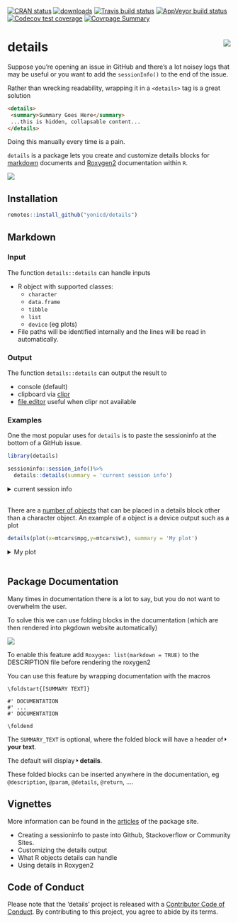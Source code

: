 
<!-- README.md is generated from README.Rmd. Please edit that file -->

<!-- badges: start -->

[![CRAN
status](https://www.r-pkg.org/badges/version/details)](https://CRAN.R-project.org/package=details)
[![downloads](http://cranlogs.r-pkg.org/badges/details)](https://CRAN.R-project.org/package=details)
[![Travis build
status](https://travis-ci.org/yonicd/details.svg?branch=master)](https://travis-ci.org/yonicd/details)
[![AppVeyor build
status](https://ci.appveyor.com/api/projects/status/github/yonicd/details?branch=master&svg=true)](https://ci.appveyor.com/project/yonicd/details)
[![Codecov test
coverage](https://codecov.io/gh/yonicd/details/branch/master/graph/badge.svg)](https://codecov.io/gh/yonicd/details?branch=master)
[![Covrpage
Summary](https://img.shields.io/badge/covrpage-Last_Build_2019_10_07-brightgreen.svg)](http://tinyurl.com/yyodcwc7)
<!-- badges: end -->

# details <img src="https://github.com/yonicd/details/raw/media/input/logo.png" align="right" />

Suppose you’re opening an issue in GitHub and there’s a lot noisey logs
that may be useful or you want to add the `sessionInfo()` to the end of
the issue.

Rather than wrecking readability, wrapping it in a `<details>` tag is a
great solution

``` md
<details>
 <summary>Summary Goes Here</summary>
 ...this is hidden, collapsable content...
</details>
```

Doing this manually every time is a pain.

`details` is a package lets you create and customize details blocks for
[markdown](#markdown) documents and [Roxygen2](#package-documentation)
documentation within `R`.

![](https://github.com/yonicd/details/raw/media/input/details.gif)

## Installation

``` r
remotes::install_github("yonicd/details")
```

## Markdown

### Input

The function `details::details` can handle inputs

  - R object with supported classes:
      - `character`
      - `data.frame`
      - `tibble`
      - `list`
      - `device` (eg plots)
  - File paths will be identified internally and the lines will be read
    in automatically.

### Output

The function `details::details` can output the result to

  - console (default)
  - clipboard via
    [clipr](https://github.com/mdlincoln/clipr)
  - [file.editor](https://stat.ethz.ch/R-manual/R-devel/library/utils/html/file.edit.html)
    useful when clipr not available

### Examples

One the most popular uses for `details` is to paste the sessioninfo at
the bottom of a GitHub issue.

``` r
library(details)

sessioninfo::session_info()%>%
  details::details(summary = 'current session info')
```

<details closed>

<summary> <span title="Click to Expand"> current session info </span>
</summary>

``` r

─ Session info ──────────────────────────────────────────────────────────
 setting  value                       
 version  R version 3.6.1 (2019-07-05)
 os       macOS Mojave 10.14.5        
 system   x86_64, darwin15.6.0        
 ui       X11                         
 language (EN)                        
 collate  en_US.UTF-8                 
 ctype    en_US.UTF-8                 
 tz       America/New_York            
 date     2019-10-10                  

─ Packages ──────────────────────────────────────────────────────────────
 package     * version    date       lib
 assertthat    0.2.1      2019-03-21 [1]
 cli           1.1.0      2019-03-19 [1]
 clipr         0.7.0      2019-07-23 [1]
 crayon        1.3.4      2017-09-16 [1]
 details     * 0.1.1      2019-10-09 [1]
 digest        0.6.21     2019-09-20 [1]
 evaluate      0.14       2019-05-28 [1]
 htmltools     0.3.6.9004 2019-09-08 [1]
 httr          1.4.1      2019-08-05 [1]
 knitr         1.25       2019-09-18 [1]
 magrittr      1.5        2014-11-22 [1]
 png           0.1-7      2013-12-03 [1]
 R6            2.4.0      2019-02-14 [1]
 Rcpp          1.0.2      2019-07-25 [1]
 rlang         0.4.0      2019-06-25 [1]
 rmarkdown     1.14       2019-07-12 [1]
 sessioninfo   1.1.1      2018-11-05 [1]
 stringi       1.4.3      2019-03-12 [1]
 stringr       1.4.0      2019-02-10 [1]
 withr         2.1.2      2018-03-15 [1]
 xfun          0.10       2019-10-01 [1]
 xml2          1.2.2      2019-08-09 [1]
 yaml          2.2.0      2018-07-25 [1]
 source                            
 CRAN (R 3.6.0)                    
 CRAN (R 3.6.0)                    
 CRAN (R 3.6.0)                    
 CRAN (R 3.6.0)                    
 local                             
 CRAN (R 3.6.0)                    
 CRAN (R 3.6.0)                    
 Github (rstudio/htmltools@840d786)
 CRAN (R 3.6.0)                    
 CRAN (R 3.6.0)                    
 CRAN (R 3.6.0)                    
 CRAN (R 3.6.0)                    
 CRAN (R 3.6.0)                    
 CRAN (R 3.6.0)                    
 CRAN (R 3.6.0)                    
 CRAN (R 3.6.0)                    
 CRAN (R 3.6.0)                    
 CRAN (R 3.6.0)                    
 CRAN (R 3.6.0)                    
 CRAN (R 3.6.0)                    
 CRAN (R 3.6.0)                    
 CRAN (R 3.6.0)                    
 CRAN (R 3.6.0)                    

[1] /Library/Frameworks/R.framework/Versions/3.6/Resources/library
```

</details>

<br>

There are a [number of
objects](https://yonicd.github.io/details/articles/objects.html) that
can be placed in a details block other than a character object. An
example of a object is a device output such as a plot

``` r
details(plot(x=mtcars$mpg,y=mtcars$wt), summary = 'My plot')
```

<details closed>

<summary> <span title="Click to Expand"> My plot </span> </summary>

![](https://i.imgur.com/h29EtwD.png)

</details>

<br>

## Package Documentation

Many times in documentation there is a lot to say, but you do not want
to overwhelm the user.

To solve this we can use folding blocks in the documentation (which are
then rendered into pkgdown website automatically)

![](https://github.com/yonicd/details/raw/media/input/folding.gif)

To enable this feature add `Roxygen: list(markdown = TRUE)` to the
DESCRIPTION file before rendering the roxygen2

You can use this feature by wrapping documentation with the macros

    \foldstart{[SUMMARY TEXT]}
    
    #' DOCUMENTATION
    #' ...
    #' DOCUMENTATION
    
    \foldend

The `SUMMARY_TEXT` is optional, where the folded block will have a
header of
<svg style="height:0.8em;top:.04em;position:relative;" viewBox="0 0 192 512"><path d="M0 384.662V127.338c0-17.818 21.543-26.741 34.142-14.142l128.662 128.662c7.81 7.81 7.81 20.474 0 28.284L34.142 398.804C21.543 411.404 0 402.48 0 384.662z"/></svg>
**your text**.

The default will display
<svg style="height:0.8em;top:.04em;position:relative;" viewBox="0 0 192 512"><path d="M0 384.662V127.338c0-17.818 21.543-26.741 34.142-14.142l128.662 128.662c7.81 7.81 7.81 20.474 0 28.284L34.142 398.804C21.543 411.404 0 402.48 0 384.662z"/></svg>
**details**.

These folded blocks can be inserted anywhere in the documentation, eg
`@description`, `@param`, `@details`, `@return`, ….

## Vignettes

More information can be found in the
[articles](https://yonicd.github.io/details/) of the package site.

  - Creating a sessioninfo to paste into Github, Stackoverflow or
    Community Sites.
  - Customizing the details output
  - What R objects details can handle
  - Using details in Roxygen2

## Code of Conduct

Please note that the ‘details’ project is released with a [Contributor
Code of
Conduct](https://github.com/yonicd/details/blob/master/CODE_OF_CONDUCT.md).
By contributing to this project, you agree to abide by its terms.
